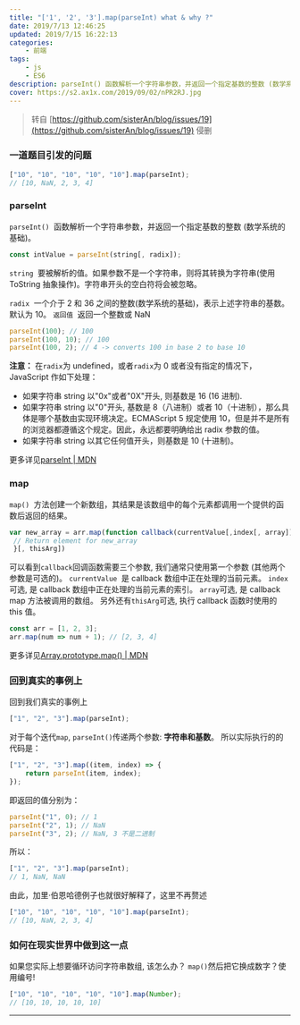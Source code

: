 ```yaml
---
title: "['1', '2', '3'].map(parseInt) what & why ?"
date: 2019/7/13 12:46:25
updated: 2019/7/15 16:22:13
categories:
    - 前端
tags:
    - js
    - ES6
description: parseInt() 函数解析一个字符串参数，并返回一个指定基数的整数 (数学系统的基础)。
cover: https://s2.ax1x.com/2019/09/02/nPR2RJ.jpg
---
```


> 转自 [https://github.com/sisterAn/blog/issues/19](https://github.com/sisterAn/blog/issues/19) 侵删

### 一道题目引发的问题

```javascript
["10", "10", "10", "10", "10"].map(parseInt);
// [10, NaN, 2, 3, 4]
```

### parseInt

`parseInt()`  函数解析一个字符串参数，并返回一个指定基数的整数 (数学系统的基础)。

```javascript
const intValue = parseInt(string[, radix]);
```

`string`  要被解析的值。如果参数不是一个字符串，则将其转换为字符串(使用 ToString 抽象操作)。字符串开头的空白符将会被忽略。

`radix`  一个介于 2 和 36 之间的整数(数学系统的基础)，表示上述字符串的基数。默认为 10。
`返回值`  返回一个整数或 NaN

```javascript
parseInt(100); // 100
parseInt(100, 10); // 100
parseInt(100, 2); // 4 -> converts 100 in base 2 to base 10
```

**注意：**
在`radix`为 undefined，或者`radix`为 0 或者没有指定的情况下，JavaScript 作如下处理：

-   如果字符串 string 以"0x"或者"0X"开头, 则基数是 16 (16 进制).
-   如果字符串 string 以"0"开头, 基数是 8（八进制）或者 10（十进制），那么具体是哪个基数由实现环境决定。ECMAScript 5 规定使用 10，但是并不是所有的浏览器都遵循这个规定。因此，永远都要明确给出 radix 参数的值。
-   如果字符串 string 以其它任何值开头，则基数是 10 (十进制)。

更多详见[parseInt | MDN](https://developer.mozilla.org/zh-CN/docs/Web/JavaScript/Reference/Global_Objects/parseInt)

### map

`map()`  方法创建一个新数组，其结果是该数组中的每个元素都调用一个提供的函数后返回的结果。

```javascript
var new_array = arr.map(function callback(currentValue[,index[, array]]) {
 // Return element for new_array
 }[, thisArg])
```

可以看到`callback`回调函数需要三个参数, 我们通常只使用第一个参数 (其他两个参数是可选的)。
`currentValue`  是 callback 数组中正在处理的当前元素。
`index`可选, 是 callback 数组中正在处理的当前元素的索引。
`array`可选, 是 callback map 方法被调用的数组。
另外还有`thisArg`可选, 执行 callback 函数时使用的 this 值。

```javascript
const arr = [1, 2, 3];
arr.map(num => num + 1); // [2, 3, 4]
```

更多详见[Array.prototype.map() | MDN](https://developer.mozilla.org/zh-CN/docs/Web/JavaScript/Reference/Global_Objects/Array/map)

### 回到真实的事例上

回到我们真实的事例上

```javascript
["1", "2", "3"].map(parseInt);
```

对于每个迭代`map`, `parseInt()`传递两个参数: **字符串和基数**。
所以实际执行的的代码是：

```javascript
["1", "2", "3"].map((item, index) => {
    return parseInt(item, index);
});
```

即返回的值分别为：

```javascript
parseInt("1", 0); // 1
parseInt("2", 1); // NaN
parseInt("3", 2); // NaN, 3 不是二进制
```

所以：

```javascript
["1", "2", "3"].map(parseInt);
// 1, NaN, NaN
```

由此，加里·伯恩哈德例子也就很好解释了，这里不再赘述

```javascript
["10", "10", "10", "10", "10"].map(parseInt);
// [10, NaN, 2, 3, 4]
```

### 如何在现实世界中做到这一点

如果您实际上想要循环访问字符串数组, 该怎么办？ `map()`然后把它换成数字？使用编号!

```javascript
["10", "10", "10", "10", "10"].map(Number);
// [10, 10, 10, 10, 10]
```

---
